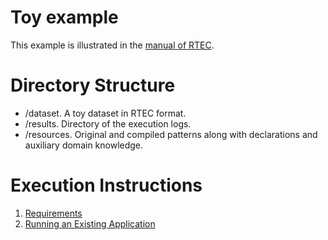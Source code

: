 # Toy example

This example is illustrated in the [manual of RTEC](../../RTEC_manual.pdf).

# Directory Structure
- /dataset. A toy dataset in RTEC format.
- /results. Directory of the execution logs.
- /resources. Original and compiled patterns along with declarations and auxiliary domain knowledge.

# Execution Instructions

1. [Requirements](../../docs/prolog-requirements.md)
2. [Running an Existing Application](../../docs/prolog-existing-apps.md)
